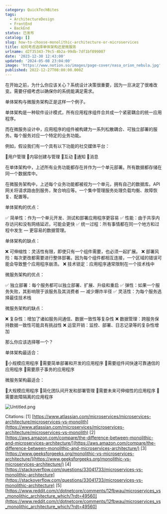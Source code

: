 ```yaml
---
category: QuickTechBites
tags:
  - ArchitectureDesign
  - FrontEnd
  - BackEnd
status: 已发布
catalog: []
slug: how-to-choose-monolithic-architecture-or-microservices
title: 如何考虑选择单体架构还是微服务
urlname: d2f35343-79c5-4b2a-99db-7df1bf099007
date: '2023-12-30 12:43:00'
updated: '2024-05-08 23:04:00'
image: 'https://www.notion.so/images/page-cover/nasa_orion_nebula.jpg'
published: 2022-12-27T08:00:00.000Z
---
```


在开始之前，为什么你应该关心？系统设计决策很重要，因为一旦决定了很难改变。需要仔细考虑以确保你的系统能满足需求。


单体架构与微服务架构正是这样一个例子。


单体架构是一种软件设计模式，所有应用程序组件合并成一个紧密耦合的统一应用程序。


而在微服务设计中，应用程序的组件被构建为一系列松散耦合、可独立部署的服务。每个服务对应一个特定的业务功能。


例如，假设我们有一个具有以下功能的社交媒体平台：


🔸用户管理
🔸内容创建与管理
🔸互动
🔸通知
🔸消息


在单体架构中，上述所有业务功能都存在并作为一个单元部署。所有数据都存储在同一个数据库中。


在微服务架构中，上述每个业务功能都被视为一个单元，拥有自己的数据库。API 网关将请求路由到服务，聚合响应等。一个集中管理服务处理负载均衡、故障恢复、配置等。


单体架构的优点：


✅ 简单性：作为一个单元开发、测试和部署应用程序更容易
✅ 性能：由于共享内存访问和没有网络延迟，可能会更快
✅ 统一过程：所有事情都在同一个地方和过程中发生 — 更容易的数据管理。


单体架构的缺点：


❌ 可伸缩性：灵活性有限，即使只有一个组件需要，也必须一起扩展。
❌ 部署风险：每次更改都需要进行整体部署。因为每个组件都相互连接，一个区域的错误可能会导致整个应用程序崩溃。
❌ 技术锁定：应用程序通常限制在一个技术栈中


微服务架构的优点：


✅ 独立部署：每个服务都可以独立部署、扩展、升级和重启
✅ 弹性：如果一个服务失败，其影响限于该服务及其消费者 — 减少爆炸半径
✅ 灵活性：为每个服务选择最佳技术栈


微服务架构的缺点：


❌ 复杂性：增加了诸如服务间通信、数据一致性等复杂性
❌ 数据管理：跨服务保持数据一致性可能具有挑战性
❌ 运营开销：监控、部署、日志记录等的复杂性增加


那么你应该选择哪一个？


单体架构最适合：


🔹小规模应用程序
🔹需要简单部署和开发的应用程序
🔹需要组件间快速可靠通信的应用程序
🔹需要原子事务的应用程序


微服务架构最适合：


🔸大规模应用程序
🔸简化团队间开发和部署管理
🔸需要未来可伸缩性的应用程序
🔸需要故障隔离的应用程序


![Untitled.png](https://prod-files-secure.s3.us-west-2.amazonaws.com/5d24fe63-e567-4804-86f9-9fdc62e13082/8d149051-cc00-4198-a3d7-e00805eb8f9e/Untitled.png?X-Amz-Algorithm=AWS4-HMAC-SHA256&X-Amz-Content-Sha256=UNSIGNED-PAYLOAD&X-Amz-Credential=ASIAZI2LB466ZN5KC6A5%2F20250313%2Fus-west-2%2Fs3%2Faws4_request&X-Amz-Date=20250313T053842Z&X-Amz-Expires=3600&X-Amz-Security-Token=IQoJb3JpZ2luX2VjEIX%2F%2F%2F%2F%2F%2F%2F%2F%2F%2FwEaCXVzLXdlc3QtMiJIMEYCIQC8EZnGaTeYRQzMnttb2G6xWxyzWbFKyhdYtpwSHbDucQIhAJq0j6jOQFKADk1s%2FLLCd2WXh0cc%2B2UKqQs9vF00ETNnKogECM3%2F%2F%2F%2F%2F%2F%2F%2F%2F%2FwEQABoMNjM3NDIzMTgzODA1Igwoh1Nz%2F85dovfQEM0q3ANP8%2FXwL%2FTOirMgJvdp%2FvDJQdi9H87iNe2aqsRjWB43eycU0g1Vs2SoUJEpY2r4jbkiAb96ZJfV91zn2xwtYNe56E2HN3LfT6pONC7EFNGajT5Tf0zV3iauLUCyA4xZ%2FMag05jgrK3UbW75OoW8QQMhPfbQVIWBvizG0cuGCRuSGo1YmEC7KDANu%2BfYIunxrO4wo17eL1EKIrEkGJ7udT1Mi95NxIGughdsaF7cXnaG6I81%2BEwu81uAuUu0Q9%2BplkofT2IijM0rXInH93QLnPSi2MH13kxue0bHzlsLY6k5fKafYkEpxCa5%2F%2FkwwY%2BxXB%2F%2FQk1q8KMjP45fVc4Hm3PINRLgvSaHwDknwiYqsPtXettFvA78eosxGosIAg0BquShR7suoMglRuGioVosqBGgc36Qnk07MLThUlGcQqV1N3YN9uHLLXuhyjp3gvuRqKw6kuI1NB%2BS5%2BumTuxDXwWoXIHK8yayiBTaMdFoMbmcCeFwUS707%2Bgt%2FamukTZh73BbVc1ZnP03HE4P6IjZok515w7cUVWcqRaOOj2ujjceMKajHKK4%2F%2Bfex%2Bp90DWjJY1jSS4Yjzs0fEo7yE7oxrE8XMrU0S%2FfJsry1ztG0gFdpnEGSnLOqqrCFeh1rTDMusm%2BBjqkAQ7grI4M18bN0PfBC%2FFGkScdgxIeABmBr0wE%2BARS0GiENX5L0GWB0P%2FJEmVT2az7kssmcfWal6Wu63LrY%2F795box%2FAuQDD4eJr6SHCXWaaS7TaXBJO7PeaqcKfQ%2Fz5csDk3b0n0fn998XtpNBs7Zj%2Ffpy88ZiYEnIERAt%2Fss9UWaj%2F5tj5pylGcxkZ5tmtCicbRbIp7STR2z7FscR%2BMyKsIZ4f%2F2&X-Amz-Signature=3b7f6041617a5cbfc9fbce35bbbfbc043e5a7f5a23ad544b2933b274544898fb&X-Amz-SignedHeaders=host&x-id=GetObject)


Citations:
[1] [https://www.atlassian.com/microservices/microservices-architecture/microservices-vs-monolith](https://www.atlassian.com/microservices/microservices-architecture/microservices-vs-monolith)
[2] [https://aws.amazon.com/compare/the-difference-between-monolithic-and-microservices-architecture/](https://aws.amazon.com/compare/the-difference-between-monolithic-and-microservices-architecture/)
[3] [https://www.geeksforgeeks.org/monolithic-vs-microservices-architecture/](https://www.geeksforgeeks.org/monolithic-vs-microservices-architecture/)
[4] [https://stackoverflow.com/questions/33041733/microservices-vs-monolithic-architecture](https://stackoverflow.com/questions/33041733/microservices-vs-monolithic-architecture)
[5] [https://www.reddit.com/r/dotnetcore/comments/12fbwau/microservices_vs_monolithic_architecture_which/?rdt=49560](https://www.reddit.com/r/dotnetcore/comments/12fbwau/microservices_vs_monolithic_architecture_which/?rdt=49560)

